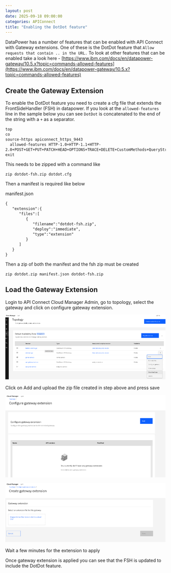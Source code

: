 ```yaml
---
layout: post
date: 2025-09-18 09:00:00
categories: APIConnect
title: "Enabling the DotDot feature"
---
```


DataPower has a number of features that can be enabled with API Connect with Gateway extensions. One of these is the DotDot feature that `Allow requests that contain .. in the URL.` 
To look at other features that can be enabled take a look here - [https://www.ibm.com/docs/en/datapower-gateway/10.5.x?topic=commands-allowed-features](https://www.ibm.com/docs/en/datapower-gateway/10.5.x?topic=commands-allowed-features)

<!--more-->

## Create the Gateway Extension

To enable the DotDot feature you need to create a cfg file that extends the FrontSideHandler (FSH) in datapower. If you look at the `allowed-features` line in the sample below you can see `DotDot` is concatenated to the end of the string with a `+` as a separator.

```
top
co
source-https apiconnect_https_9443
  allowed-features HTTP-1.0+HTTP-1.1+HTTP-2.0+POST+GET+PUT+PATCH+HEAD+OPTIONS+TRACE+DELETE+CustomMethods+QueryString+FragmentIdentifiers+DotDot
exit
```

This needs to be zipped with a command like

```
zip dotdot-fsh.zip dotdot.cfg
```

Then a manifest is required like below

manifest.json
```
{
   "extension":{
      "files":[
         {
            "filename":"dotdot-fsh.zip",
            "deploy":"immediate",
            "type":"extension"
         }
      ]
   }
}
```

Then a zip of both the manifest and the fsh zip must be created

```
zip dotdot.zip manifest.json dotdot-fsh.zip
```

## Load the Gateway Extension
Login to API Connect Cloud Manager Admin, go to topology, select the gateway and click on configure gateway extension.


![](/images/otel1.png)

Click on Add and upload the zip file created in step above and press save

![](/images/otel2.png)

![](/images/otel3.png)

Wait a few minutes for the extension to apply

Once gateway extension is applied you can see that the FSH is updated to include the DotDot feature. 
